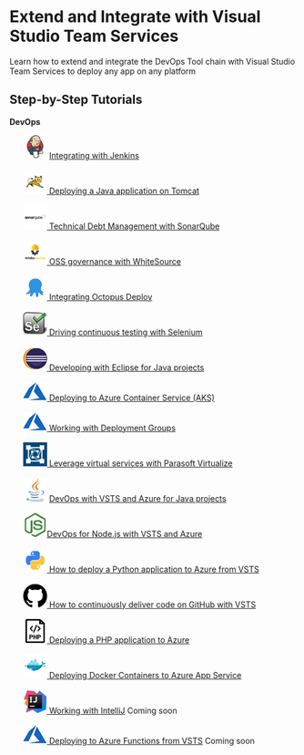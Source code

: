 # Extend and Integrate with Visual Studio Team Services

Learn how to extend and integrate the DevOps Tool chain with Visual Studio Team Services to deploy any app on any platform

## Step-by-Step Tutorials

<div class="lablist">
    <div class="header2"> <b>DevOps</b></div>
        <ul style="list-style: none;">
          <li> <img src="images/jenkins.png" height="42" width="42"/> <a href="jenkins/"> Integrating with Jenkins</a>    </li><br />
          <li> <img src="images/tomcat.png" height="42" width="42"/><a href="tomcat/"> Deploying a Java application on Tomcat  </a>    </li><br />
          <li> <img src="images/sonarqube.png" height="42" width="42"/><a href="sonarqube/"> Technical Debt Management with SonarQube</a> </li><br />
          <li> <img src="images/whitesource.png" height="42" width="42"/><a href="WhiteSource/"> OSS governance with WhiteSource</a></li><br />
          <li> <img src="images/octopus.png" height="42" width="42"/><a href="Octopus/"> Integrating Octopus Deploy</a></li><br />
          <li> <img src="images/selenium.png" height="42" width="42"/><a href="Selenium/"> Driving continuous testing with Selenium</a></li><br />
           <li> <img src="images/eclipse.png" height="42" width="42"/><a href="eclipse/"> Developing with Eclipse for Java projects</a></li><br />
          <li> <img src="images/azure.png" /><a href="kubernetes/"> Deploying to Azure Container Service (AKS)</a></li><br />
          <li> <img src="images/azure.png" /><a href="deploymentgroups/"> Working with Deployment Groups</a></li><br />
        <li> <img src="images/parasoft.png" height="42" width="42" /><a href="parasoft/"> Leverage virtual services with Parasoft Virtualize</a></li><br />
          <li> <img src="images/logo_java.svg" height="42" width="42"/> <a href="../java/"> DevOps with VSTS and Azure for Java projects  </a>    </li><br />
          <li> <img src="images/logo_nodejs.svg" height="42" width="42"/><a href="../vsts/nodejs/">DevOps for Node.js with VSTS and Azure   </a>    </li><br />
          <li> <img src="images/python.png" height="42" width="42"/><a href="python/"> How to deploy a Python application to Azure from VSTS</a></li><br />
          <li> <img src="images/github.png" height="42" width="42"/><a href="github/"> How to continuously deliver code on GitHub with VSTS</a></li><br />
          <li> <img src="images/php.png" height="42" width="42"/><a href="PHP/"> Deploying a PHP application to Azure</a></li><br />
          <li> <img src="images/docker.png" height="42" width="42"/><a href="docker/"> Deploying Docker Containers to Azure App Service</a></li><br />
          <li> <img src="images/intellij.png" height="42" width="42"/><a href="intelliJ/"> Working with IntelliJ</a> <span class="label label-success">Coming soon</span></li><br />
          <li> <img src="images/azure.png"><a href="azurefunctions/"> Deploying to Azure Functions from VSTS</a> <span class="label label-success">Coming soon</span></li><br />
        </ul>
</div>
